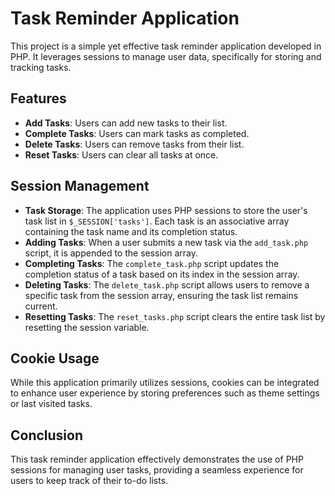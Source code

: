 # Task Reminder Application

This project is a simple yet effective task reminder application developed in PHP. It leverages sessions to manage user data, specifically for storing and tracking tasks.

## Features
- **Add Tasks**: Users can add new tasks to their list.
- **Complete Tasks**: Users can mark tasks as completed.
- **Delete Tasks**: Users can remove tasks from their list.
- **Reset Tasks**: Users can clear all tasks at once.

## Session Management
- **Task Storage**: The application uses PHP sessions to store the user's task list in `$_SESSION['tasks']`. Each task is an associative array containing the task name and its completion status.
- **Adding Tasks**: When a user submits a new task via the `add_task.php` script, it is appended to the session array.
- **Completing Tasks**: The `complete_task.php` script updates the completion status of a task based on its index in the session array.
- **Deleting Tasks**: The `delete_task.php` script allows users to remove a specific task from the session array, ensuring the task list remains current.
- **Resetting Tasks**: The `reset_tasks.php` script clears the entire task list by resetting the session variable.

## Cookie Usage
While this application primarily utilizes sessions, cookies can be integrated to enhance user experience by storing preferences such as theme settings or last visited tasks.

## Conclusion
This task reminder application effectively demonstrates the use of PHP sessions for managing user tasks, providing a seamless experience for users to keep track of their to-do lists.